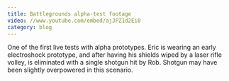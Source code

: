 ```yaml
---
title: Battlegrounds alpha-test footage
video: //www.youtube.com/embed/ajJPZ1d2Ei0
category: blog
---
```


One of the first live tests with alpha prototypes. Eric is wearing an early electroshock prototype, and after having his shields wiped by a laser rifle volley, is eliminated with a single shotgun hit by Rob. Shotgun may have been slightly overpowered in this scenario.
